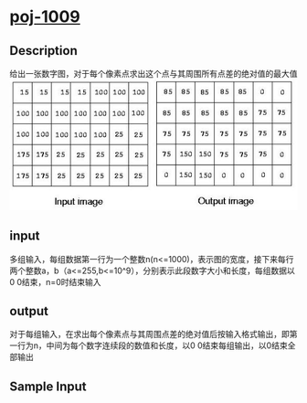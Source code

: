 # [poj-1009](http://poj.org/problem?id=1009)  

## Description
给出一张数字图，对于每个像素点求出这个点与其周围所有点差的绝对值的最大值  
![](https://github.com/tosim/acm-code/raw/master/solutions/resources/poj-1009-img1)  
  
## input  
多组输入，每组数据第一行为一个整数n(n<=1000)，表示图的宽度，接下来每行两个整数a，b（a<=255,b<=10^9），分别表示此段数字大小和长度，每组数据以0 0结束，n=0时结束输入   
  
## output  
对于每组输入，在求出每个像素点与其周围点差的绝对值后按输入格式输出，即第一行为n，中间为每个数字连续段的数值和长度，以0 0结束每组输出，以0结束全部输出  
  
## Sample Input  

